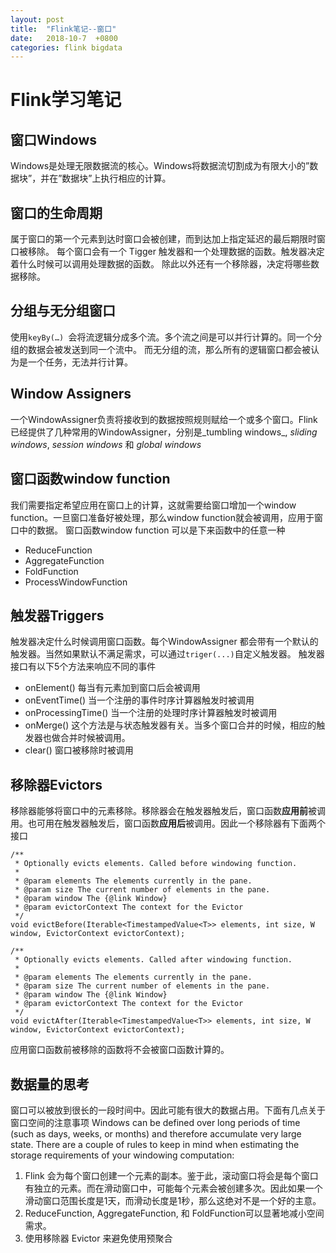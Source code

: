 ```yaml
---
layout: post
title:  "Flink笔记--窗口"
date:   2018-10-7  +0800
categories: flink bigdata
---
```



# Flink学习笔记

## 窗口Windows
Windows是处理无限数据流的核心。Windows将数据流切割成为有限大小的”数据块”，并在”数据块”上执行相应的计算。

## 窗口的生命周期
属于窗口的第一个元素到达时窗口会被创建，而到达加上指定延迟的最后期限时窗口被移除。
每个窗口会有一个 Tigger 触发器和一个处理数据的函数。触发器决定着什么时候可以调用处理数据的函数。
除此以外还有一个移除器，决定将哪些数据移除。

## 分组与无分组窗口
使用`keyBy(…) `会将流逻辑分成多个流。多个流之间是可以并行计算的。同一个分组的数据会被发送到同一个流中。
而无分组的流，那么所有的逻辑窗口都会被认为是一个任务，无法并行计算。

## Window Assigners
一个WindowAssigner负责将接收到的数据按照规则赋给一个或多个窗口。Flink 已经提供了几种常用的WindowAssigner，分别是_tumbling windows_, _sliding windows_, _session windows_ 和 _global windows_

## 窗口函数window function

我们需要指定希望应用在窗口上的计算，这就需要给窗口增加一个window function。一旦窗口准备好被处理，那么window function就会被调用，应用于窗口中的数据。
窗口函数window function 可以是下来函数中的任意一种
* ReduceFunction
* AggregateFunction
* FoldFunction
* ProcessWindowFunction

## 触发器Triggers
触发器决定什么时候调用窗口函数。每个WindowAssigner 都会带有一个默认的触发器。当然如果默认不满足需求，可以通过`triger(...)`自定义触发器。
触发器接口有以下5个方法来响应不同的事件
*  onElement() 每当有元素加到窗口后会被调用
*  onEventTime() 当一个注册的事件时序计算器触发时被调用
*  onProcessingTime() 当一个注册的处理时序计算器触发时被调用
* onMerge() 这个方法是与状态触发器有关。当多个窗口合并的时候，相应的触发器也做合并时候被调用。
* clear() 窗口被移除时被调用

## 移除器Evictors


移除器能够将窗口中的元素移除。移除器会在触发器触发后，窗口函数**应用前**被调用。也可用在触发器触发后，窗口函数**应用后**被调用。因此一个移除器有下面两个接口

```
/**
 * Optionally evicts elements. Called before windowing function.
 *
 * @param elements The elements currently in the pane.
 * @param size The current number of elements in the pane.
 * @param window The {@link Window}
 * @param evictorContext The context for the Evictor
 */
void evictBefore(Iterable<TimestampedValue<T>> elements, int size, W window, EvictorContext evictorContext);

/**
 * Optionally evicts elements. Called after windowing function.
 *
 * @param elements The elements currently in the pane.
 * @param size The current number of elements in the pane.
 * @param window The {@link Window}
 * @param evictorContext The context for the Evictor
 */
void evictAfter(Iterable<TimestampedValue<T>> elements, int size, W window, EvictorContext evictorContext);
```

应用窗口函数前被移除的函数将不会被窗口函数计算的。


##  数据量的思考
窗口可以被放到很长的一段时间中。因此可能有很大的数据占用。下面有几点关于窗口空间的注意事项
Windows can be defined over long periods of time (such as days, weeks, or months) and therefore accumulate very large state. There are a couple of rules to keep in mind when estimating the storage requirements of your windowing computation:
1. Flink 会为每个窗口创建一个元素的副本。鉴于此，滚动窗口将会是每个窗口有独立的元素。而在滑动窗口中，可能每个元素会被创建多次。因此如果一个滑动窗口范围长度是1天，而滑动长度是1秒，那么这绝对不是一个好的主意。
2.  ReduceFunction, AggregateFunction, 和 FoldFunction可以显著地减小空间需求。
3. 使用移除器 Evictor 来避免使用预聚合

















